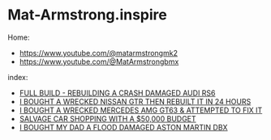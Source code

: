 # Mat-Armstrong.inspire
Home:
- https://www.youtube.com/@matarmstrongmk2
- https://www.youtube.com/@MatArmstrongbmx

index:
- [FULL BUILD - REBUILDING A CRASH DAMAGED AUDI RS6](https://youtu.be/9IpeP8DLrI8)
- [I BOUGHT A WRECKED NISSAN GTR THEN REBUILT IT IN 24 HOURS](https://youtu.be/CaZHQYIiTfY)
- [I BOUGHT A WRECKED MERCEDES AMG GT63 & ATTEMPTED TO FIX IT](https://youtu.be/fSDhja-kGJU)
- [SALVAGE CAR SHOPPING WITH A $50,000 BUDGET](https://youtu.be/OTM_fA9-Jzw)
- [I BOUGHT MY DAD A FLOOD DAMAGED ASTON MARTIN DBX](https://youtu.be/Q5BYxD0wvNc)
